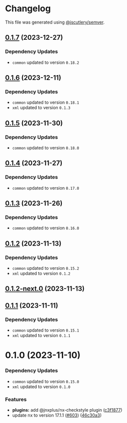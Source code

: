 # Changelog

This file was generated using [@jscutlery/semver](https://github.com/jscutlery/semver).

## [0.1.7](https://github.com/khalilou88/jnxplus/compare/nx-checkstyle-0.1.6...nx-checkstyle-0.1.7) (2023-12-27)

### Dependency Updates

* `common` updated to version `0.18.2`


## [0.1.6](https://github.com/khalilou88/jnxplus/compare/nx-checkstyle-0.1.5...nx-checkstyle-0.1.6) (2023-12-11)

### Dependency Updates

* `common` updated to version `0.18.1`
* `xml` updated to version `0.1.3`


## [0.1.5](https://github.com/khalilou88/jnxplus/compare/nx-checkstyle-0.1.4...nx-checkstyle-0.1.5) (2023-11-30)

### Dependency Updates

* `common` updated to version `0.18.0`


## [0.1.4](https://github.com/khalilou88/jnxplus/compare/nx-checkstyle-0.1.3...nx-checkstyle-0.1.4) (2023-11-27)

### Dependency Updates

* `common` updated to version `0.17.0`


## [0.1.3](https://github.com/khalilou88/jnxplus/compare/nx-checkstyle-0.1.2...nx-checkstyle-0.1.3) (2023-11-26)

### Dependency Updates

* `common` updated to version `0.16.0`


## [0.1.2](https://github.com/khalilou88/jnxplus/compare/nx-checkstyle-0.1.2-next.0...nx-checkstyle-0.1.2) (2023-11-13)

### Dependency Updates

* `common` updated to version `0.15.2`
* `xml` updated to version `0.1.2`


## [0.1.2-next.0](https://github.com/khalilou88/jnxplus/compare/nx-checkstyle-0.1.1...nx-checkstyle-0.1.2-next.0) (2023-11-13)



## [0.1.1](https://github.com/khalilou88/jnxplus/compare/nx-checkstyle-0.1.0...nx-checkstyle-0.1.1) (2023-11-11)

### Dependency Updates

* `common` updated to version `0.15.1`
* `xml` updated to version `0.1.1`


# 0.1.0 (2023-11-10)

### Dependency Updates

* `common` updated to version `0.15.0`
* `xml` updated to version `0.1.0`

### Features

* **plugins:** add @jnxplus/nx-checkstyle plugin ([c3f1877](https://github.com/khalilou88/jnxplus/commit/c3f1877c0436028428059f2c09d0c014a18bb75e))
* update nx to version 17.1.1 ([#603](https://github.com/khalilou88/jnxplus/issues/603)) ([46c30a3](https://github.com/khalilou88/jnxplus/commit/46c30a3ceb2d7add26a33504bbafc9951f5025c3))
